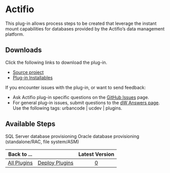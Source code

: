 
# Actifio


This plug-in allows process steps to be created that leverage the instant mount capabilities for databases provided by the Actifio’s data management platform.

## Downloads

Click the following links to download the plug-in.
* [Source project](https://github.com/Actifio/act-ucd-plugin)
* [Plug-in Installables](https://github.com/Actifio/act-ucd-plugin/releases)

If you encounter issues with the plug-in, or want to send feedback:

* Ask Actifio plug-in specific questions on the [GitHub Issues](https://github.com/Actifio/urbancode-plug-in/issues) page.
* For general plug-in issues, submit questions to the [dW Answers page](https://community.ibm.com/community/user/wasdevops/urbancode-discussion). Use the following tags: urbancode | ucdev | plugins.

## Available Steps

SQL Server database provisioning Oracle database provisioning (standalone/RAC, file system/ASM)

|Back to ...||Latest Version|
| :---: | :---: | :---: |
|[All Plugins](../../index.md)|[Deploy Plugins](../README.md)|[0]()|
